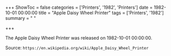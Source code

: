 +++
ShowToc = false
categories = ['Printers', '1982', 'Printers']
date = 1982-10-01 00:00:00
title = "Apple Daisy Wheel Printer"
tags = ['Printers', '1982']
summary = " "

+++

The Apple Daisy Wheel Printer was released on 1982-10-01 00:00:00.

Source: `https://en.wikipedia.org/wiki/Apple_Daisy_Wheel_Printer`


